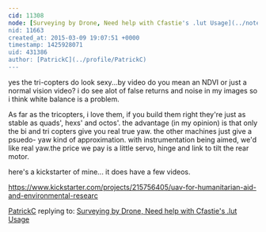 ```yaml
---
cid: 11308
node: [Surveying by Drone, Need help with Cfastie's .lut Usage](../notes/PatrickC/03-09-2015/surveying-by-drone-ndvi-need-help-with-cfastie-s-lut-usage)
nid: 11663
created_at: 2015-03-09 19:07:51 +0000
timestamp: 1425928071
uid: 431386
author: [PatrickC](../profile/PatrickC)
---
```


yes the tri-copters do look sexy...by video do you mean an NDVI or just a normal vision video? i do see alot of false returns and noise in my images so i think white balance is a problem.

As far as the tricopters, i love them, if you build them right they're just as stable as quads', hexs' and octos'. the advantage (in my opinion) is that only the bi and tri copters give you real true yaw. the other machines just give a psuedo- yaw kind of approximation. with instrumentation being aimed, we'd like real yaw.the price we pay is a little servo, hinge and link to tilt the rear motor.

here's a kickstarter of mine...  it does have a few videos.

https://www.kickstarter.com/projects/215756405/uav-for-humanitarian-aid-and-environmental-researc




[PatrickC](../profile/PatrickC) replying to: [Surveying by Drone, Need help with Cfastie's .lut Usage](../notes/PatrickC/03-09-2015/surveying-by-drone-ndvi-need-help-with-cfastie-s-lut-usage)

